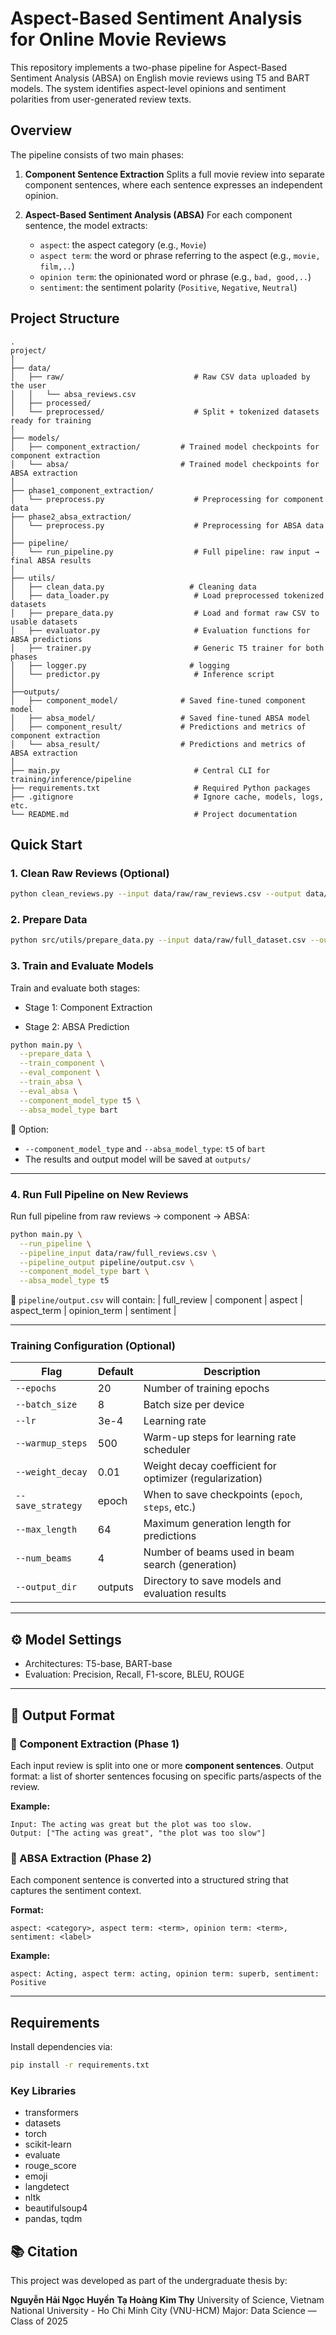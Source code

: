 # Aspect-Based Sentiment Analysis for Online Movie Reviews

This repository implements a two-phase pipeline for Aspect-Based Sentiment Analysis (ABSA) on English movie reviews using T5 and BART models. The system identifies aspect-level opinions and sentiment polarities from user-generated review texts.

## Overview

The pipeline consists of two main phases:

1. **Component Sentence Extraction**
   Splits a full movie review into separate component sentences, where each sentence expresses an independent opinion.

2. **Aspect-Based Sentiment Analysis (ABSA)**
   For each component sentence, the model extracts:

   * `aspect`: the aspect category (e.g., `Movie`)
   * `aspect term`: the word or phrase referring to the aspect (e.g., `movie, film,..`)
   * `opinion term`: the opinionated word or phrase (e.g., `bad, good,..`)
   * `sentiment`: the sentiment polarity (`Positive`, `Negative`, `Neutral`)

## Project Structure

```
.
project/
│
├── data/
│   ├── raw/                             # Raw CSV data uploaded by the user
│   │   └── absa_reviews.csv
│   ├── processed/                       
│   └── preprocessed/                    # Split + tokenized datasets ready for training
│
├── models/
│   ├── component_extraction/         # Trained model checkpoints for component extraction
│   └── absa/                         # Trained model checkpoints for ABSA extraction
│
├── phase1_component_extraction/
│   └── preprocess.py                    # Preprocessing for component data
├── phase2_absa_extraction/
│   └── preprocess.py                    # Preprocessing for ABSA data
│
├── pipeline/
│   └── run_pipeline.py                  # Full pipeline: raw input → final ABSA results
│
├── utils/
│   ├── clean_data.py                   # Cleaning data
│   ├── data_loader.py                   # Load preprocessed tokenized datasets
│   ├── prepare_data.py                  # Load and format raw CSV to usable datasets
│   ├── evaluator.py                     # Evaluation functions for ABSA predictions
│   ├── trainer.py                       # Generic T5 trainer for both phases
│   ├── logger.py                       # logging
│   └── predictor.py                     # Inference script
│
├──outputs/
│   ├── component_model/              # Saved fine-tuned component model
│   ├── absa_model/                   # Saved fine-tuned ABSA model
│   ├── component_result/             # Predictions and metrics of component extraction
│   └── absa_result/                  # Predictions and metrics of ABSA extraction
│
├── main.py                              # Central CLI for training/inference/pipeline
├── requirements.txt                     # Required Python packages
├── .gitignore                           # Ignore cache, models, logs, etc.
└── README.md                            # Project documentation
```

## Quick Start

### 1. Clean Raw Reviews (Optional)
```bash
python clean_reviews.py --input data/raw/raw_reviews.csv --output data/raw/full_dataset.csv
```
### 2. Prepare Data
```bash
python src/utils/prepare_data.py --input data/raw/full_dataset.csv --output data/processed/
```
### 3. Train and Evaluate Models
Train and evaluate both stages:

- Stage 1: Component Extraction

- Stage 2: ABSA Prediction

```bash
python main.py \
  --prepare_data \
  --train_component \
  --eval_component \
  --train_absa \
  --eval_absa \
  --component_model_type t5 \
  --absa_model_type bart
```
📌 Option:

- `--component_model_type` and `--absa_model_type`: `t5` of `bart`
- The results and output model will be saved at `outputs/`

---
### 4. Run Full Pipeline on New Reviews

Run full pipeline from raw reviews → component → ABSA:
```bash
python main.py \
  --run_pipeline \
  --pipeline_input data/raw/full_reviews.csv \
  --pipeline_output pipeline/output.csv \
  --component_model_type bart \
  --absa_model_type t5
```

📄 `pipeline/output.csv` will contain: | full\_review | component | aspect | aspect\_term | opinion\_term | sentiment |

---

### Training Configuration (Optional)

| Flag              | Default | Description                                             |
| ----------------- | ------- | ------------------------------------------------------- |
| `--epochs`        | 20      | Number of training epochs                               |
| `--batch_size`    | 8       | Batch size per device                                   |
| `--lr`            | 3e-4    | Learning rate                                           |
| `--warmup_steps`  | 500     | Warm-up steps for learning rate scheduler               |
| `--weight_decay`  | 0.01    | Weight decay coefficient for optimizer (regularization) |
| `--save_strategy` | epoch   | When to save checkpoints (`epoch`, `steps`, etc.)       |
| `--max_length`    | 64      | Maximum generation length for predictions               |
| `--num_beams`     | 4       | Number of beams used in beam search (generation)        |
| `--output_dir`    | outputs | Directory to save models and evaluation results         |

---

## ⚙️ Model Settings

* Architectures: T5-base, BART-base
* Evaluation: Precision, Recall, F1-score, BLEU, ROUGE

---

## 📝 Output Format

### 🔹 Component Extraction (Phase 1)

Each input review is split into one or more **component sentences**.
Output format: a list of shorter sentences focusing on specific parts/aspects of the review.

**Example:**

```
Input: The acting was great but the plot was too slow.
Output: ["The acting was great", "the plot was too slow"]
```

### 🔹 ABSA Extraction (Phase 2)

Each component sentence is converted into a structured string that captures the sentiment context.

**Format:**

```
aspect: <category>, aspect term: <term>, opinion term: <term>, sentiment: <label>
```

**Example:**

```
aspect: Acting, aspect term: acting, opinion term: superb, sentiment: Positive
```

---

## Requirements

Install dependencies via:
```bash
pip install -r requirements.txt
```
### Key Libraries

* transformers
* datasets
* torch
* scikit-learn
* evaluate
* rouge\_score
* emoji
* langdetect
* nltk
* beautifulsoup4
* pandas, tqdm


## 📚 Citation

This project was developed as part of the undergraduate thesis by:

**Nguyễn Hải Ngọc Huyền**
**Tạ Hoàng Kim Thy**
University of Science, Vietnam National University - Ho Chi Minh City (VNU-HCM)
Major: Data Science — Class of 2025


